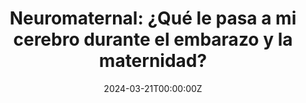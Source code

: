 ---
title: "Neuromaternal: ¿Qué le pasa a mi cerebro durante el embarazo y la maternidad?"
authors:
- Susana Carmona
date: "2024-03-21T00:00:00Z"
doi: ""
publishDate: "2024-03-21T00:00:00Z"
# Publication type.
# Legend: 0 = Uncategorized; 1 = Conference paper; 2 = Journal article;
# 3 = Preprint / Working Paper; 4 = Report; 5 = Book; 6 = Book section;
# 7 = Thesis; 8 = Patent
publication_types: ["5"]
publication: "*Penguin Random House*"
tags:
- Books
# - Maternidad
featured: true
links:
- name: Enlace al libro
  url: https://www.penguinlibros.com/es/ciencia-y-tecnologia/339781-libro-neuromaternal-9788466678087
---